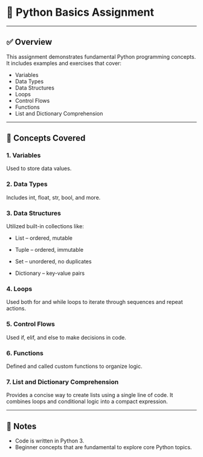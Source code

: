 # 📘 Python Basics Assignment

---

## ✅ Overview
This assignment demonstrates fundamental Python programming concepts. It includes examples and exercises that cover:

- Variables
- Data Types
- Data Structures
- Loops
- Control Flows
- Functions
- List and Dictionary Comprehension

---

## 🧠 Concepts Covered
### 1. Variables
Used to store data values.

### 2. Data Types
Includes int, float, str, bool, and more.

### 3. Data Structures
Utilized built-in collections like:

- List – ordered, mutable

- Tuple – ordered, immutable

- Set – unordered, no duplicates

- Dictionary – key-value pairs

### 4. Loops
Used both for and while loops to iterate through sequences and repeat actions.

### 5. Control Flows
Used if, elif, and else to make decisions in code.

### 6. Functions
Defined and called custom functions to organize logic.

### 7. List and Dictionary Comprehension
Provides a concise way to create lists using a single line of code. It combines loops and conditional logic into a compact expression.

---

## 📌 Notes
- Code is written in Python 3.
- Beginner concepts that are fundamental to explore core Python topics.